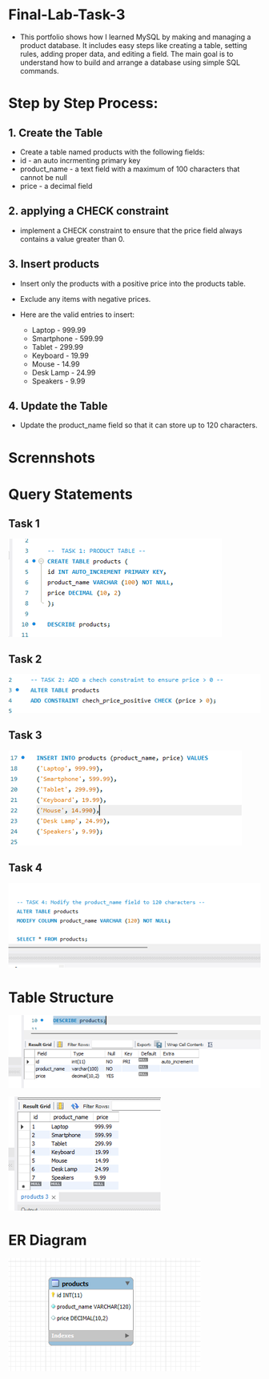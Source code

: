 # Final-Lab-Task-3
- This portfolio shows how I learned MySQL by making and managing a product database. It includes easy steps like creating a table, setting rules, adding proper data, and editing a field. The main goal is to understand how to build and arrange a database using simple SQL commands.

# Step by Step Process:
## 1. Create the Table 
* Create a table named products with the following fields:
* id - an auto incrmenting primary key
* product_name - a text field with a maximum of 100 characters that cannot be null
* price - a decimal field

## 2. applying a CHECK constraint
* implement a CHECK constraint to ensure that the price field always contains a value greater than 0.

## 3. Insert products
* Insert only the products with a positive price into the products table.
* Exclude any items with negative prices.

* Here are the valid entries to insert:
  *  Laptop - 999.99
  *  Smartphone - 599.99
  *  Tablet -  299.99
  *  Keyboard - 19.99
  *  Mouse - 14.99
  *  Desk Lamp - 24.99
  *  Speakers - 9.99
 
## 4. Update the Table
* Update the product_name field so that it can store up to 120 characters.

# Scrennshots
# Query Statements

## Task 1
![image](https://github.com/CMHalili/EDM-V3/blob/main/Images/final%20lab%203%20task%201.png?raw=true)

## Task 2
![image](https://github.com/CMHalili/EDM-V3/blob/main/Images/final%20lab%203%20task%202.png?raw=true)

## Task 3
![image](https://github.com/CMHalili/EDM-V3/blob/main/Images/final%20lab%203%20task%203.png?raw=true)

## Task 4
![image](https://github.com/CMHalili/EDM-V3/blob/main/Images/final%20lab%203%20task%204.png?raw=true)

# Table Structure
![image](https://github.com/CMHalili/EDM-V3/blob/main/Images/final%20lab%203%20task%201.1.png?raw=true)

![image](https://github.com/CMHalili/EDM-V3/blob/main/Images/final%20lab%203%20tbl%20structure%20product.png?raw=true)

# ER Diagram
![image](https://github.com/CMHalili/EDM-V3/blob/main/Images/final%20lab%203%20er%20diagram.png?raw=true)
